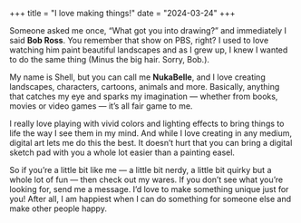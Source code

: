 +++
title = "I love making things!"
date = "2024-03-24"
+++

Someone asked me once, “What got you into drawing?” and immediately I said **Bob Ross**. You remember that show on PBS, right? I used to love watching him paint beautiful landscapes and as I grew up, I knew I wanted to do the same thing (Minus the big hair. Sorry, Bob.).

My name is Shell, but you can call me **NukaBelle**, and I love creating landscapes, characters, cartoons, animals and more. Basically, anything that catches my eye and sparks my imagination — whether from books, movies or video games — it’s all fair game to me.

I really love playing with vivid colors and lighting effects to bring things to life the way I see them in my mind. And while I love creating in any medium, digital art lets me do this the best. It doesn’t hurt that you can bring a digital sketch pad with you a whole lot easier than a painting easel.

So if you’re a little bit like me — a little bit nerdy, a little bit quirky but a whole lot of fun — then check out my wares. If you don’t see what you’re looking for, send me a message. I’d love to make something unique just for you! After all, I am happiest when I can do something for someone else and make other people happy.

